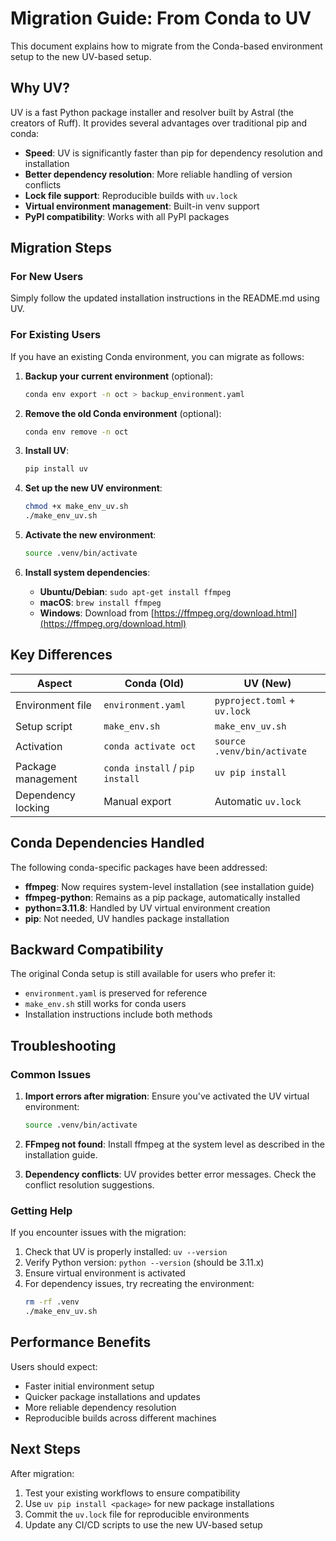 # Migration Guide: From Conda to UV

This document explains how to migrate from the Conda-based environment setup to the new UV-based setup.

## Why UV?

UV is a fast Python package installer and resolver built by Astral (the creators of Ruff). It provides several advantages over traditional pip and conda:

- **Speed**: UV is significantly faster than pip for dependency resolution and installation
- **Better dependency resolution**: More reliable handling of version conflicts
- **Lock file support**: Reproducible builds with `uv.lock`
- **Virtual environment management**: Built-in venv support
- **PyPI compatibility**: Works with all PyPI packages

## Migration Steps

### For New Users

Simply follow the updated installation instructions in the README.md using UV.

### For Existing Users

If you have an existing Conda environment, you can migrate as follows:

1. **Backup your current environment** (optional):
   ```bash
   conda env export -n oct > backup_environment.yaml
   ```

2. **Remove the old Conda environment** (optional):
   ```bash
   conda env remove -n oct
   ```

3. **Install UV**:
   ```bash
   pip install uv
   ```

4. **Set up the new UV environment**:
   ```bash
   chmod +x make_env_uv.sh
   ./make_env_uv.sh
   ```

5. **Activate the new environment**:
   ```bash
   source .venv/bin/activate
   ```

6. **Install system dependencies**:
   - **Ubuntu/Debian**: `sudo apt-get install ffmpeg`
   - **macOS**: `brew install ffmpeg`
   - **Windows**: Download from [https://ffmpeg.org/download.html](https://ffmpeg.org/download.html)

## Key Differences

| Aspect | Conda (Old) | UV (New) |
|--------|-------------|----------|
| Environment file | `environment.yaml` | `pyproject.toml` + `uv.lock` |
| Setup script | `make_env.sh` | `make_env_uv.sh` |
| Activation | `conda activate oct` | `source .venv/bin/activate` |
| Package management | `conda install` / `pip install` | `uv pip install` |
| Dependency locking | Manual export | Automatic `uv.lock` |

## Conda Dependencies Handled

The following conda-specific packages have been addressed:

- **ffmpeg**: Now requires system-level installation (see installation guide)
- **ffmpeg-python**: Remains as a pip package, automatically installed
- **python=3.11.8**: Handled by UV virtual environment creation
- **pip**: Not needed, UV handles package installation

## Backward Compatibility

The original Conda setup is still available for users who prefer it:

- `environment.yaml` is preserved for reference
- `make_env.sh` still works for conda users
- Installation instructions include both methods

## Troubleshooting

### Common Issues

1. **Import errors after migration**: Ensure you've activated the UV virtual environment:
   ```bash
   source .venv/bin/activate
   ```

2. **FFmpeg not found**: Install ffmpeg at the system level as described in the installation guide.

3. **Dependency conflicts**: UV provides better error messages. Check the conflict resolution suggestions.

### Getting Help

If you encounter issues with the migration:

1. Check that UV is properly installed: `uv --version`
2. Verify Python version: `python --version` (should be 3.11.x)
3. Ensure virtual environment is activated
4. For dependency issues, try recreating the environment:
   ```bash
   rm -rf .venv
   ./make_env_uv.sh
   ```

## Performance Benefits

Users should expect:
- Faster initial environment setup
- Quicker package installations and updates
- More reliable dependency resolution
- Reproducible builds across different machines

## Next Steps

After migration:
1. Test your existing workflows to ensure compatibility
2. Use `uv pip install <package>` for new package installations
3. Commit the `uv.lock` file for reproducible environments
4. Update any CI/CD scripts to use the new UV-based setup